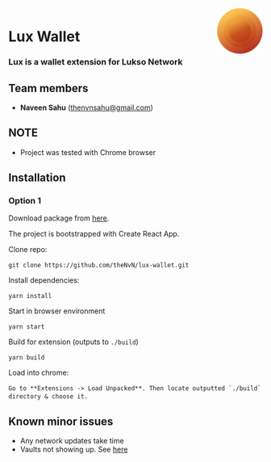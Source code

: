 <img align="right" width="90" height="90" top="100" src="./public/logo.png">

# Lux Wallet 
### Lux is a wallet extension for Lukso Network

## Team members
 - **Naveen Sahu** (<a href="mailto:thenvnsahu@gmail.com">thenvnsahu@gmail.com</a>)

## NOTE
- Project was tested with Chrome browser

## Installation

### Option 1
Download package from [here](https://lux-wallet.vercel.app/).

The project is bootstrapped with Create React App.

Clone repo:
```
git clone https://github.com/theNvN/lux-wallet.git
```

Install dependencies:
```
yarn install
```

Start in browser environment
```
yarn start
```

Build for extension (outputs to `./build`)
```
yarn build
```

Load into chrome:   
```
Go to **Extensions -> Load Unpacked**. Then locate outputted `./build` directory & choose it.
```

## Known minor issues
- Any network updates take time
- Vaults not showing up. See [here](https://lux-wallet.vercel.app/issues)